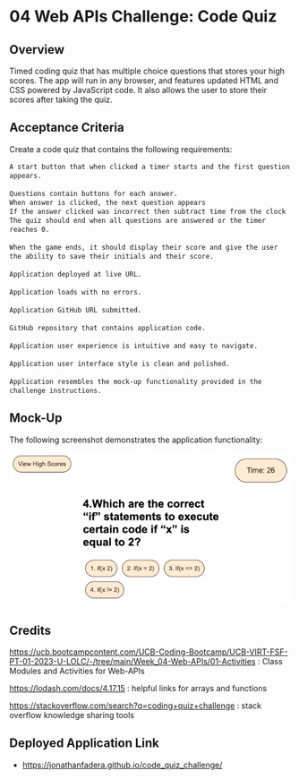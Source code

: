 # 04 Web APIs Challenge: Code Quiz

## Overview

Timed coding quiz that has multiple choice questions that stores your high scores. The app will run in any browser, and features updated HTML and CSS powered by JavaScript code. It also allows the user to store their scores after taking the quiz.


## Acceptance Criteria

Create a code quiz that contains the following requirements:

    A start button that when clicked a timer starts and the first question appears.

    Questions contain buttons for each answer.
    When answer is clicked, the next question appears
    If the answer clicked was incorrect then subtract time from the clock
    The quiz should end when all questions are answered or the timer reaches 0.

    When the game ends, it should display their score and give the user the ability to save their initials and their score.

    Application deployed at live URL.

    Application loads with no errors.

    Application GitHub URL submitted.

    GitHub repository that contains application code.

    Application user experience is intuitive and easy to navigate.

    Application user interface style is clean and polished.

    Application resembles the mock-up functionality provided in the challenge instructions.

## Mock-Up

The following screenshot demonstrates the application functionality:

![Alt Text](./assets/images/Screenshot%202023-03-09%20at%204.14.36%20PM.png)

## Credits

https://ucb.bootcampcontent.com/UCB-Coding-Bootcamp/UCB-VIRT-FSF-PT-01-2023-U-LOLC/-/tree/main/Week_04-Web-APIs/01-Activities : Class Modules and Activities for Web-APIs

https://lodash.com/docs/4.17.15 : helpful links for arrays and functions 

https://stackoverflow.com/search?q=coding+quiz+challenge : stack overflow knowledge sharing tools

## Deployed Application Link

* https://jonathanfadera.github.io/code_quiz_challenge/